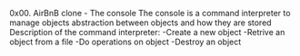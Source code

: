 0x00. AirBnB clone - The console
The console is a command interpreter to manage objects abstraction between objects and how they are stored
Description of the command interpreter:
-Create a new object
-Retrive an object from a file
-Do operations on object
-Destroy an object
